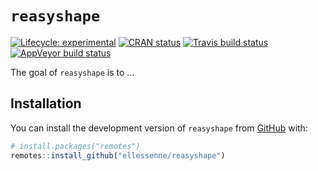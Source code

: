 
<!-- README.md is generated from README.Rmd. Please edit that file -->

# `reasyshape`

<!-- badges: start -->

[![Lifecycle:
experimental](https://img.shields.io/badge/lifecycle-experimental-orange.svg)](https://www.tidyverse.org/lifecycle/#experimental)
[![CRAN
status](https://www.r-pkg.org/badges/version/reasyshape)](https://CRAN.R-project.org/package=reasyshape)
[![Travis build
status](https://travis-ci.org/ellessenne/reasyshape.svg?branch=master)](https://travis-ci.org/ellessenne/reasyshape)
[![AppVeyor build
status](https://ci.appveyor.com/api/projects/status/github/ellessenne/reasyshape?branch=master&svg=true)](https://ci.appveyor.com/project/ellessenne/reasyshape)
<!-- badges: end -->

The goal of `reasyshape` is to …

## Installation

You can install the development version of `reasyshape` from
[GitHub](https://github.com/) with:

``` r
# install.packages("remotes")
remotes::install_github("ellessenne/reasyshape")
```
